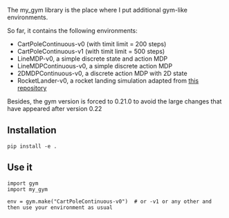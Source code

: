 The my_gym library is the place where I put additional gym-like environments.

So far, it contains the following environments:
- CartPoleContinuous-v0 (with timit limit = 200 steps)
- CartPoleContinuous-v1 (with timit limit = 500 steps)
- LineMDP-v0, a simple discrete state and action MDP
- LineMDPContinuous-v0, a simple discrete action MDP
- 2DMDPContinuous-v0, a discrete action MDP with 2D state
- RocketLander-v0, a rocket landing simulation adapted from [this repository](https://github.com/sdsubhajitdas/Rocket_Lander_Gym)

Besides, the gym version is forced to 0.21.0 to avoid the large changes that have appeared after version 0.22


## Installation

```
pip install -e .
```

## Use it

```
import gym
import my_gym

env = gym.make("CartPoleContinuous-v0")  # or -v1 or any other and then use your environment as usual
```
